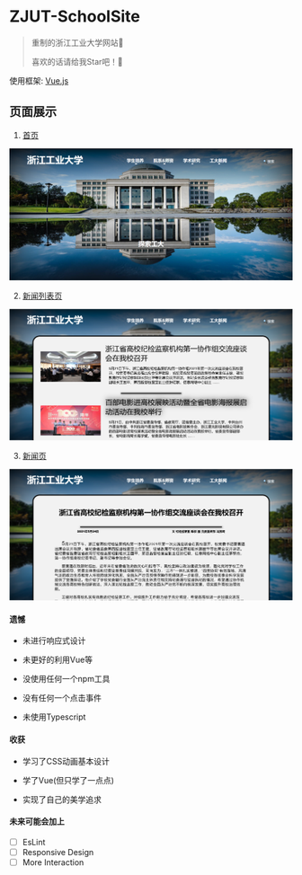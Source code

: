 # ZJUT-SchoolSite
>重制的浙江工业大学网站🏫
>
>喜欢的话请给我Star吧！🌟

使用框架: [Vue.js](https://vuejs.org)

## 页面展示

1. [首页](src/index.html)

   

<img src="resource/show1.png" style="zoom: 50%;" />

2.  [新闻列表页](src/newsSite.html)

   

   <img src="resource/show2.png" style="zoom: 67%;" />

3. [新闻页](src/newsTemplate.html)

![image-20210525173344371](resource/show3.png)

#### 遗憾

- 未进行响应式设计

- 未更好的利用Vue等

- 没使用任何一个npm工具

- 没有任何一个点击事件

- 未使用Typescript

#### 收获

- 学习了CSS动画基本设计

- 学了Vue(但只学了一点点)

- 实现了自己的美学追求

#### 未来可能会加上

- [ ] EsLint
- [ ] Responsive Design
- [ ] More Interaction
